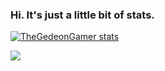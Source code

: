 ### Hi. It's just a little bit of stats.
[![TheGedeonGamer stats](https://github-readme-stats.vercel.app/api/wakatime?username=mirdukkk&theme=onedark&layout=compact)](https://github.com/TheGedeonGamer)

<a href="https://github.com/TheGedeonGamer">
  <img src="https://github-readme-stats.vercel.app/api?username=mirdukkk&theme=onedark&count_private=true&custom_title=Github%20All%20Time%20Stats&show_icons=true" />
</a>
